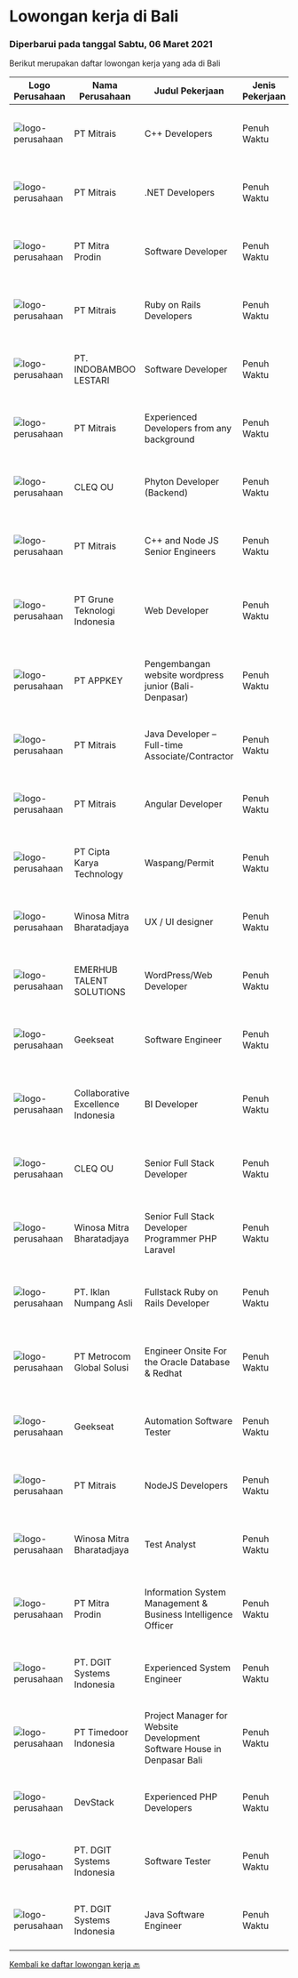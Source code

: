 
  # Lowongan kerja di Bali

  ### Diperbarui pada tanggal Sabtu, 06 Maret 2021

  Berikut merupakan daftar lowongan kerja yang ada di Bali

  |Logo Perusahaan | Nama Perusahaan | Judul Pekerjaan | Jenis Pekerjaan | Gaji Pekerjaan | Lokasi | Deskripsi | Tanggal diunggah | Pranala |
  | -------------- | --------------- | --------------- | --------- | --------- | -------------- | ------- | ----------- | ----------- |
  |![logo-perusahaan](https://image-service-cdn.seek.com.au/873c75fc9ed6df00967320d343e4e2a794129d8b/ee4dce1061f3f616224767ad58cb2fc751b8d2dc)|PT Mitrais|C++ Developers|Penuh Waktu|---|Bali|Build your Career with Mitrais! We know that many C++ developers are stuck in jobs where they are supporting and enhancing legacy systems.  Are you...|Jumat, 05 Maret 2021|https://www.jobstreet.co.id/id/job/c-developers-3474784?token=0~10fa3bec-61d9-4adb-8b8d-8e3361e34fb8&sectionRank=1&jobId=jobstreet-id-job-3474784|
|![logo-perusahaan](https://image-service-cdn.seek.com.au/873c75fc9ed6df00967320d343e4e2a794129d8b/ee4dce1061f3f616224767ad58cb2fc751b8d2dc)|PT Mitrais|.NET Developers|Penuh Waktu|---|Denpasar|Build your Career with Mitrais !  We're looking for experienced .NET Software Engineers to be part of our team.  What will you be doing ?  Coding high...|Jumat, 05 Maret 2021|https://www.jobstreet.co.id/id/job/net-developers-3474786?token=0~10fa3bec-61d9-4adb-8b8d-8e3361e34fb8&sectionRank=2&jobId=jobstreet-id-job-3474786|
|![logo-perusahaan](https://image-service-cdn.seek.com.au/418189cac45940a3c584711e18b3e038d6c0682a/ee4dce1061f3f616224767ad58cb2fc751b8d2dc)|PT Mitra Prodin|Software Developer|Penuh Waktu|---|Denpasar|Job Description: Analyze a project from conception to finished product Develop front end and back end architecture Developing report as requested...|Jumat, 05 Maret 2021|https://www.jobstreet.co.id/id/job/software-developer-3466752?token=0~10fa3bec-61d9-4adb-8b8d-8e3361e34fb8&sectionRank=3&jobId=jobstreet-id-job-3466752|
|![logo-perusahaan](https://image-service-cdn.seek.com.au/873c75fc9ed6df00967320d343e4e2a794129d8b/ee4dce1061f3f616224767ad58cb2fc751b8d2dc)|PT Mitrais|Ruby on Rails Developers|Penuh Waktu|---|Bali|Build your Career with Mitrais ! We're urgently looking for experienced Ruby On Rails  Developers to be part of our team for an immediate...|Kamis, 04 Maret 2021|https://www.jobstreet.co.id/id/job/ruby-on-rails-developers-3464793?token=0~10fa3bec-61d9-4adb-8b8d-8e3361e34fb8&sectionRank=4&jobId=jobstreet-id-job-3464793|
|![logo-perusahaan](https://image-service-cdn.seek.com.au/557905ffe7d60c694f85b66a4d3b4c5ef8cf5c0b/ee4dce1061f3f616224767ad58cb2fc751b8d2dc)|PT. INDOBAMBOO LESTARI|Software Developer|Penuh Waktu|Rp. 10.500.000-Rp. 13.650.000|Bali|Candidate must possess at least Bachelor's Degree in Computer Science/Information Technology or equivalent. Required language(s): English At least...|Jumat, 05 Maret 2021|https://www.jobstreet.co.id/id/job/software-developer-3461505?token=0~10fa3bec-61d9-4adb-8b8d-8e3361e34fb8&sectionRank=5&jobId=jobstreet-id-job-3461505|
|![logo-perusahaan](https://image-service-cdn.seek.com.au/873c75fc9ed6df00967320d343e4e2a794129d8b/ee4dce1061f3f616224767ad58cb2fc751b8d2dc)|PT Mitrais|Experienced Developers from any background|Penuh Waktu|---|Bali|Build your Career with Mitrais !  We're looking for experienced Software Engineers from any background to be part of our team.  What will you...|Jumat, 05 Maret 2021|https://www.jobstreet.co.id/id/job/experienced-developers-from-any-background-3474785?token=0~10fa3bec-61d9-4adb-8b8d-8e3361e34fb8&sectionRank=6&jobId=jobstreet-id-job-3474785|
|![logo-perusahaan](https://image-service-cdn.seek.com.au/8b74d54d6ee7885f907464ca2714223178d371a4/ee4dce1061f3f616224767ad58cb2fc751b8d2dc)|CLEQ OU|Phyton Developer (Backend)|Penuh Waktu|Rp. 8.000.000-Rp. 15.000.000|Badung|Summary of ResponsibilitiesAs a Python developer you work closely with our architects, developers, SCRUM masters and product owners to create open...|Jumat, 05 Maret 2021|https://www.jobstreet.co.id/id/job/phyton-developer-backend-3474333?token=0~10fa3bec-61d9-4adb-8b8d-8e3361e34fb8&sectionRank=7&jobId=jobstreet-id-job-3474333|
|![logo-perusahaan](https://image-service-cdn.seek.com.au/873c75fc9ed6df00967320d343e4e2a794129d8b/ee4dce1061f3f616224767ad58cb2fc751b8d2dc)|PT Mitrais|C++ and  Node JS Senior Engineers|Penuh Waktu|---|Bali|C++ &amp; Node JS Senior Engineers required for world-class Australian Software projects Mitrais has engaged a large Australian software company on...|Jumat, 05 Maret 2021|https://www.jobstreet.co.id/id/job/c-and-node-js-senior-engineers-3474020?token=0~10fa3bec-61d9-4adb-8b8d-8e3361e34fb8&sectionRank=8&jobId=jobstreet-id-job-3474020|
|![logo-perusahaan](https://image-service-cdn.seek.com.au/bce4433421cbd6d3fbcd407460c54cc5d2693753/ee4dce1061f3f616224767ad58cb2fc751b8d2dc)|PT Grune Teknologi Indonesia|Web Developer|Penuh Waktu|Rp. 4.000.000-Rp. 6.000.000|Denpasar|Job Descriptions: Write programming code, either from scratch or adapting from other source code to meet business requirements. Candidates can choose...|Kamis, 04 Maret 2021|https://www.jobstreet.co.id/id/job/web-developer-3460845?token=0~10fa3bec-61d9-4adb-8b8d-8e3361e34fb8&sectionRank=9&jobId=jobstreet-id-job-3460845|
|![logo-perusahaan](https://image-service-cdn.seek.com.au/3919b913ac9faac04340bd0c5d2c3b75872b7af8/ee4dce1061f3f616224767ad58cb2fc751b8d2dc)|PT APPKEY|Pengembangan website wordpress junior (Bali-Denpasar)|Penuh Waktu|Rp. 2.800.000-Rp. 3.640.000|Denpasar|We are looking for Wordpress Web Developer with the following criterias:  Education: Fresh graduated or 2 years post graduated from high school or IT...|Rabu, 03 Maret 2021|https://www.jobstreet.co.id/id/job/pengembangan-website-wordpress-junior-bali-denpasar-3471849?token=0~10fa3bec-61d9-4adb-8b8d-8e3361e34fb8&sectionRank=10&jobId=jobstreet-id-job-3471849|
|![logo-perusahaan](https://image-service-cdn.seek.com.au/873c75fc9ed6df00967320d343e4e2a794129d8b/ee4dce1061f3f616224767ad58cb2fc751b8d2dc)|PT Mitrais|Java Developer – Full-time Associate/Contractor|Penuh Waktu|---|Bali|This advert is intended for Expert Software Engineers who are looking for full-time associate/ freelance/ contractor engagement.  We're urgently...|Kamis, 04 Maret 2021|https://www.jobstreet.co.id/id/job/java-developer-full-time-associate-contractor-3464796?token=0~10fa3bec-61d9-4adb-8b8d-8e3361e34fb8&sectionRank=11&jobId=jobstreet-id-job-3464796|
|![logo-perusahaan](https://image-service-cdn.seek.com.au/873c75fc9ed6df00967320d343e4e2a794129d8b/ee4dce1061f3f616224767ad58cb2fc751b8d2dc)|PT Mitrais|Angular Developer|Penuh Waktu|---|Bali|Build your Career with Mitrais !  We're looking for experienced Angular Developer to be part of our team.  What will you be doing?  Liase with...|Rabu, 03 Maret 2021|https://www.jobstreet.co.id/id/job/angular-developer-3472306?token=0~10fa3bec-61d9-4adb-8b8d-8e3361e34fb8&sectionRank=12&jobId=jobstreet-id-job-3472306|
|![logo-perusahaan](https://image-service-cdn.seek.com.au/4191d2adcf135e17e75bd488dda598b71e077ff2/ee4dce1061f3f616224767ad58cb2fc751b8d2dc)|PT Cipta Karya Technology|Waspang/Permit|Penuh Waktu|Rp. 4.000.000-Rp. 5.200.000|Denpasar|Kandidat harus memiliki setidaknya Diploma di bidang apapun. Setidaknya memiliki 1 tahun pengalaman dalam bidang yang sesuai untuk posisi ini. Lebih...|Selasa, 02 Maret 2021|https://www.jobstreet.co.id/id/job/waspang-permit-3471585?token=0~10fa3bec-61d9-4adb-8b8d-8e3361e34fb8&sectionRank=13&jobId=jobstreet-id-job-3471585|
|![logo-perusahaan](https://image-service-cdn.seek.com.au/cd823704551af28e73a2059691a6e200c86b8a5f/ee4dce1061f3f616224767ad58cb2fc751b8d2dc)|Winosa Mitra Bharatadjaya|UX / UI designer|Penuh Waktu|Rp. 6.000.000-Rp. 12.000.000|Bali|Our office is based in Bandar Lampung and candidates will preferably work from our office in Bandar Lampung.As an experienced UX/ UI designer you...|Rabu, 03 Maret 2021|https://www.jobstreet.co.id/id/job/ux-ui-designer-3472917?token=0~10fa3bec-61d9-4adb-8b8d-8e3361e34fb8&sectionRank=14&jobId=jobstreet-id-job-3472917|
|![logo-perusahaan](https://image-service-cdn.seek.com.au/956863e93e04787db617ea3231d4e0793b12d127/ee4dce1061f3f616224767ad58cb2fc751b8d2dc)|EMERHUB TALENT SOLUTIONS|WordPress/Web Developer|Penuh Waktu|Rp. 8.000.000-Rp. 14.000.000|Bali|Candidate must possess at least Bachelor's Degree in any field. Required language(s): English At least 2 Year(s) of working experience in the related...|Selasa, 02 Maret 2021|https://www.jobstreet.co.id/id/job/wordpress-web-developer-3470936?token=0~10fa3bec-61d9-4adb-8b8d-8e3361e34fb8&sectionRank=15&jobId=jobstreet-id-job-3470936|
|![logo-perusahaan](https://image-service-cdn.seek.com.au/6ec369771236c060e2d7d7d46be9eee1432857a5/ee4dce1061f3f616224767ad58cb2fc751b8d2dc)|Geekseat|Software Engineer|Penuh Waktu|---|Denpasar|Have a seat with us! We are currently looking for an experienced Software Engineer to join our Awesome Engineering Team at our offices in Bali or...|Rabu, 03 Maret 2021|https://www.jobstreet.co.id/id/job/software-engineer-3472106?token=0~10fa3bec-61d9-4adb-8b8d-8e3361e34fb8&sectionRank=16&jobId=jobstreet-id-job-3472106|
|![logo-perusahaan](https://image-service-cdn.seek.com.au/00c268b58ba99fc65b0b0108dd8e2d7068acfb74/ee4dce1061f3f616224767ad58cb2fc751b8d2dc)|Collaborative Excellence Indonesia|BI Developer|Penuh Waktu|---|Bali|Job Description Develops or modifies data models, ETL processes, and BI tool solutions. Ensures appropriate documentation for all development and...|Rabu, 03 Maret 2021|https://www.jobstreet.co.id/id/job/bi-developer-3472326?token=0~10fa3bec-61d9-4adb-8b8d-8e3361e34fb8&sectionRank=17&jobId=jobstreet-id-job-3472326|
|![logo-perusahaan](https://image-service-cdn.seek.com.au/8b74d54d6ee7885f907464ca2714223178d371a4/ee4dce1061f3f616224767ad58cb2fc751b8d2dc)|CLEQ OU|Senior Full Stack Developer|Penuh Waktu|---|Badung|Full stack developer responsible to produce and implement functional software solutions. You will work with upper management to define software...|Jumat, 05 Maret 2021|https://www.jobstreet.co.id/id/job/senior-full-stack-developer-3461621?token=0~10fa3bec-61d9-4adb-8b8d-8e3361e34fb8&sectionRank=18&jobId=jobstreet-id-job-3461621|
|![logo-perusahaan](https://image-service-cdn.seek.com.au/cd823704551af28e73a2059691a6e200c86b8a5f/ee4dce1061f3f616224767ad58cb2fc751b8d2dc)|Winosa Mitra Bharatadjaya|Senior Full Stack Developer Programmer PHP Laravel|Penuh Waktu|Rp. 11.000.000-Rp. 21.000.000|Bali|Our office is based in Bandar Lampung and candidates are expected to move to Bandar Lampung. Successful candidates: Have at least 5 years of...|Jumat, 05 Maret 2021|https://www.jobstreet.co.id/id/job/senior-full-stack-developer-programmer-php-laravel-3465835?token=0~10fa3bec-61d9-4adb-8b8d-8e3361e34fb8&sectionRank=19&jobId=jobstreet-id-job-3465835|
|![logo-perusahaan](https://image-service-cdn.seek.com.au/b5a0cc0b3ae5af396da169f9b40bf770263eec5e/ee4dce1061f3f616224767ad58cb2fc751b8d2dc)|PT. Iklan Numpang Asli|Fullstack Ruby on Rails Developer|Penuh Waktu|Rp. 12.000.000-Rp. 20.000.000|Bali|This job is for Remote WFH Team We are a startup that is currently building services in the Fast Moving Consumer Goods world. Our teams work remotely...|Sabtu, 27 Februari 2021|https://www.jobstreet.co.id/id/job/fullstack-ruby-on-rails-developer-3457097?token=0~10fa3bec-61d9-4adb-8b8d-8e3361e34fb8&sectionRank=20&jobId=jobstreet-id-job-3457097|
|![logo-perusahaan](https://image-service-cdn.seek.com.au/34a14b63d99dfe5d5c55cdaade1453def61488b5/ee4dce1061f3f616224767ad58cb2fc751b8d2dc)|PT Metrocom Global Solusi|Engineer Onsite For the Oracle Database & Redhat|Penuh Waktu|Rp. 10.000.000-Rp. 12.000.000|Bali|Qualification: Have knowledge and experience about the Oracle database 10g, 11g to 12C, along with implementation both on file system or Grid...|Selasa, 02 Maret 2021|https://www.jobstreet.co.id/id/job/engineer-onsite-for-the-oracle-database-redhat-3457569?token=0~10fa3bec-61d9-4adb-8b8d-8e3361e34fb8&sectionRank=21&jobId=jobstreet-id-job-3457569|
|![logo-perusahaan](https://image-service-cdn.seek.com.au/6ec369771236c060e2d7d7d46be9eee1432857a5/ee4dce1061f3f616224767ad58cb2fc751b8d2dc)|Geekseat|Automation Software Tester|Penuh Waktu|---|Denpasar|We’re looking for an Outstanding Automation Software Tester to join our Awesome Engineering Team at Bali or Bandung.As an Automation Software Tester...|Jumat, 26 Februari 2021|https://www.jobstreet.co.id/id/job/automation-software-tester-3459837?token=0~10fa3bec-61d9-4adb-8b8d-8e3361e34fb8&sectionRank=22&jobId=jobstreet-id-job-3459837|
|![logo-perusahaan](https://image-service-cdn.seek.com.au/873c75fc9ed6df00967320d343e4e2a794129d8b/ee4dce1061f3f616224767ad58cb2fc751b8d2dc)|PT Mitrais|NodeJS Developers|Penuh Waktu|---|Bali|Build your Career with Mitrais! We're urgently looking for experienced NodeJS Developers to be part of our team for an immediate start.Our client is a...|Jumat, 26 Februari 2021|https://www.jobstreet.co.id/id/job/nodejs-developers-3456017?token=0~10fa3bec-61d9-4adb-8b8d-8e3361e34fb8&sectionRank=23&jobId=jobstreet-id-job-3456017|
|![logo-perusahaan](https://image-service-cdn.seek.com.au/cd823704551af28e73a2059691a6e200c86b8a5f/ee4dce1061f3f616224767ad58cb2fc751b8d2dc)|Winosa Mitra Bharatadjaya|Test Analyst|Penuh Waktu|Rp. 3.000.000-Rp. 6.000.000|Bali|With the company growing, we are looking to expand the team with one or more Test Analyst(s). Our office is based in Bandar Lampung and candidates are...|Selasa, 23 Februari 2021|https://www.jobstreet.co.id/id/job/test-analyst-3465841?token=0~10fa3bec-61d9-4adb-8b8d-8e3361e34fb8&sectionRank=24&jobId=jobstreet-id-job-3465841|
|![logo-perusahaan](https://image-service-cdn.seek.com.au/418189cac45940a3c584711e18b3e038d6c0682a/ee4dce1061f3f616224767ad58cb2fc751b8d2dc)|PT Mitra Prodin|Information System Management & Business Intelligence Officer|Penuh Waktu|---|Denpasar|Job Description Mapping MP’s business case with IS functionality  Planning an IS implementation plan with the stakeholders  Adding and updating the...|Rabu, 24 Februari 2021|https://www.jobstreet.co.id/id/job/information-system-management-business-intelligence-officer-3466746?token=0~10fa3bec-61d9-4adb-8b8d-8e3361e34fb8&sectionRank=25&jobId=jobstreet-id-job-3466746|
|![logo-perusahaan](https://image-service-cdn.seek.com.au/e93bc75036be941b9c3ff3a55670cb236457b0c4/ee4dce1061f3f616224767ad58cb2fc751b8d2dc)|PT. DGIT Systems Indonesia|Experienced System Engineer|Penuh Waktu|Rp. 9.000.000-Rp. 12.000.000|Badung|Systems Engineer The RoleWe are looking for a Systems Engineer with excellent Linux system administration and management skills to support our teams...|Kamis, 25 Februari 2021|https://www.jobstreet.co.id/id/job/experienced-system-engineer-3467497?token=0~10fa3bec-61d9-4adb-8b8d-8e3361e34fb8&sectionRank=26&jobId=jobstreet-id-job-3467497|
|![logo-perusahaan](https://image-service-cdn.seek.com.au/6a4bab02b8ff094d0604859dad47a24f6448e298/ee4dce1061f3f616224767ad58cb2fc751b8d2dc)|PT Timedoor Indonesia|Project Manager for Website Development Software House in Denpasar Bali|Penuh Waktu|---|Bali|If you want to grow up yourself, Timedoor is one of the best places for your career. Our team has come from various culture. We welcome young people...|Selasa, 23 Februari 2021|https://www.jobstreet.co.id/id/job/project-manager-for-website-development-software-house-in-denpasar-bali-3452745?token=0~10fa3bec-61d9-4adb-8b8d-8e3361e34fb8&sectionRank=27&jobId=jobstreet-id-job-3452745|
|![logo-perusahaan](https://image-service-cdn.seek.com.au/844257ddb833c49271ee7ad25cc992ad33374fa6/ee4dce1061f3f616224767ad58cb2fc751b8d2dc)|DevStack|Experienced PHP Developers|Penuh Waktu|Rp. 10.000.000-Rp. 14.000.000|Bali|General requirements: At least Bachelor degree from reputable university majoring in Computer Science or other IT major. Fluent in English -- written...|Kamis, 25 Februari 2021|https://www.jobstreet.co.id/id/job/experienced-php-developers-3459192?token=0~10fa3bec-61d9-4adb-8b8d-8e3361e34fb8&sectionRank=28&jobId=jobstreet-id-job-3459192|
|![logo-perusahaan](https://image-service-cdn.seek.com.au/e93bc75036be941b9c3ff3a55670cb236457b0c4/ee4dce1061f3f616224767ad58cb2fc751b8d2dc)|PT. DGIT Systems Indonesia|Software Tester|Penuh Waktu|Rp. 6.000.000-Rp. 7.000.000|Bali|We believe work should be a fun development journey but the challenging one! Our great teams will support you to achieve that and delivering great...|Rabu, 24 Februari 2021|https://www.jobstreet.co.id/id/job/software-tester-3466318?token=0~10fa3bec-61d9-4adb-8b8d-8e3361e34fb8&sectionRank=29&jobId=jobstreet-id-job-3466318|
|![logo-perusahaan](https://image-service-cdn.seek.com.au/e93bc75036be941b9c3ff3a55670cb236457b0c4/ee4dce1061f3f616224767ad58cb2fc751b8d2dc)|PT. DGIT Systems Indonesia|Java Software Engineer|Penuh Waktu|Rp. 9.000.000-Rp. 18.000.000|Badung|We are looking for a talented  Java  engineer to join an experienced team of engineers working on our flagship to work remotely for our...|Kamis, 25 Februari 2021|https://www.jobstreet.co.id/id/job/java-software-engineer-3467717?token=0~10fa3bec-61d9-4adb-8b8d-8e3361e34fb8&sectionRank=30&jobId=jobstreet-id-job-3467717|


  [Kembali ke daftar lowongan kerja 🔙](../README.md#daftar-lowongan-kerja)
  